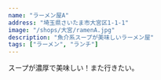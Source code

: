 ```yaml
---
name: "ラーメン屋A"
address: "埼玉県さいたま市大宮区1-1-1"
image: "/shops/大宮/ramenA.jpg"
description: "魚介系スープが美味しいラーメン屋"
tags: ["ラーメン", "ランチ"]
---
```


スープが濃厚で美味しい！また行きたい。 